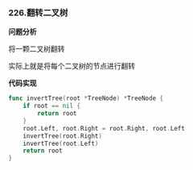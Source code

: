 ### 226.翻转二叉树

**问题分析**

将一颗二叉树翻转

实际上就是将每个二叉树的节点进行翻转

**代码实现**

```go
func invertTree(root *TreeNode) *TreeNode {
	if root == nil {
		return root
	}
	root.Left, root.Right = root.Right, root.Left
	invertTree(root.Right)
	invertTree(root.Left)
	return root
}
```



